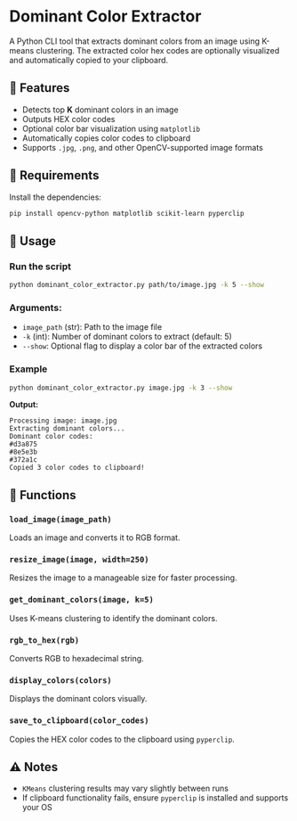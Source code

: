 # Dominant Color Extractor

A Python CLI tool that extracts dominant colors from an image using K-means clustering. The extracted color hex codes are optionally visualized and automatically copied to your clipboard.

## 📁 Features

* Detects top **K** dominant colors in an image
* Outputs HEX color codes
* Optional color bar visualization using `matplotlib`
* Automatically copies color codes to clipboard
* Supports `.jpg`, `.png`, and other OpenCV-supported image formats

## 🚀 Requirements

Install the dependencies:

```bash
pip install opencv-python matplotlib scikit-learn pyperclip
```

## 📅 Usage

### Run the script

```bash
python dominant_color_extractor.py path/to/image.jpg -k 5 --show
```

### Arguments:

* `image_path` (str): Path to the image file
* `-k` (int): Number of dominant colors to extract (default: 5)
* `--show`: Optional flag to display a color bar of the extracted colors

### Example

```bash
python dominant_color_extractor.py image.jpg -k 3 --show
```

**Output:**

```
Processing image: image.jpg
Extracting dominant colors...
Dominant color codes:
#d3a875
#8e5e3b
#372a1c
Copied 3 color codes to clipboard!
```

## 🔧 Functions

### `load_image(image_path)`

Loads an image and converts it to RGB format.

### `resize_image(image, width=250)`

Resizes the image to a manageable size for faster processing.

### `get_dominant_colors(image, k=5)`

Uses K-means clustering to identify the dominant colors.

### `rgb_to_hex(rgb)`

Converts RGB to hexadecimal string.

### `display_colors(colors)`

Displays the dominant colors visually.

### `save_to_clipboard(color_codes)`

Copies the HEX color codes to the clipboard using `pyperclip`.

## ⚠️ Notes

* `KMeans` clustering results may vary slightly between runs
* If clipboard functionality fails, ensure `pyperclip` is installed and supports your OS

